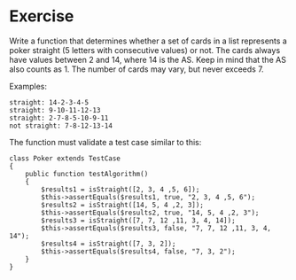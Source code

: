 ﻿# Exercise

Write a function that determines whether a set of cards in a list represents a poker straight (5
letters with consecutive values) or not.
The cards always have values ​​between 2 and 14, where 14 is the AS.
Keep in mind that the AS also counts as 1.
The number of cards may vary, but never exceeds 7.

Examples:

    straight: 14-2-3-4-5
    straight: 9-10-11-12-13
    straight: 2-7-8-5-10-9-11
    not straight: 7-8-12-13-14

The function must validate a test case similar to this:

    class Poker extends TestCase
    {
		public function testAlgorithm()
		{
			$results1 = isStraight([2, 3, 4 ,5, 6]);
			$this->assertEquals($results1, true, "2, 3, 4 ,5, 6");
			$results2 = isStraight([14, 5, 4 ,2, 3]);
			$this->assertEquals($results2, true, "14, 5, 4 ,2, 3");
			$results3 = isStraight([7, 7, 12 ,11, 3, 4, 14]);
			$this->assertEquals($results3, false, "7, 7, 12 ,11, 3, 4, 14");
			$results4 = isStraight([7, 3, 2]);
			$this->assertEquals($results4, false, "7, 3, 2");
		}
    }



